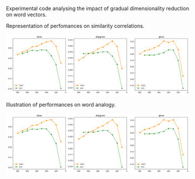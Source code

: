 Experimental code analysing the impact of gradual dimensionality reduction
on word vectors.

Representation of perfomances on similarity correlations.

![Similarity Correlations](https://github.com/semlab/wv-reduce/raw/master/figs/analogies.png)

Illustration of performances on word analogy.

![Analogy Scores](https://github.com/semlab/wv-reduce/raw/master/figs/analogies.png)
